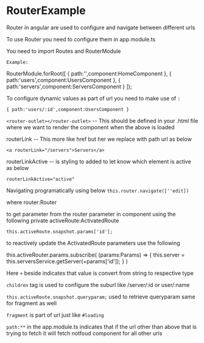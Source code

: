# RouterExample

Router in angular are used to configure and navigate between different urls

To use Router you need to configure them in app.module.ts 

You need to import Routes and RouterModule

`Example:`

RouterModule.forRoot([
  { path:'',component:HomeComponent },
  { path:'users',component:UsersComponent },
  { path:'servers',component:ServersComponent }
]);

To configure dynamic values as part of url you need to make use of `:`

`{ path:'users/:id',component:UsersComponent }`

`<router-outlet></router-outlet>` -- This should be defined in your .html file where we want to render the component when the above is loaded

routerLink -- This more like href but her we replace with path url as below

`<a routerLink="/servers">Servers</a>`

routerLinkActive -- is styling to added to let know which element is active as below

`routerLinkActive="active"` 

Navigating programatically using below 
`this.router.navigate([''edit])`

where router:Router

to get parameter from the router parameter in component using the following
private activeRoute:ActivatedRoute

`this.activeRoute.snapshot.params['id'];`

to reactively update the ActivatedRoute parameters use the following 

this.activeRouter.params.subscribe(
      (params:Params) => {
        this.server = this.serversService.getServer(+params['id']);
      }
    )

  Here `+` beside indicates that value is convert from string to respective type

  `children` tag is used to configure the suburl like /server/:id or user/:name

  `this.activeRoute.snapshot.queryparam;` used to retrieve queryparam same for fragment as well

  `fragment` is part of url just like `#loading`

`path:**` in the app.module.ts indicates that if the url other than above that is trying to fetch it will fetch notfoud component for all other urls 